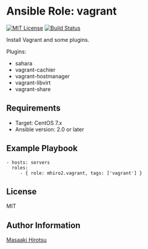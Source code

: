Ansible Role: vagrant
=======================

[![MIT License](https://img.shields.io/badge/License-MIT-blue.svg?style=flat)](https://github.com/mhiro2/ansible-role-vagrant/blob/master/LICENSE.txt)
[![Build Status](https://travis-ci.org/mhiro2/ansible-role-vagrant.svg?branch=master)](https://travis-ci.org/mhiro2/ansible-role-vagrant)

Install Vagrant and some plugins.

Plugins:
- sahara
- vagrant-cachier
- vagrant-hostmanager
- vagrant-libvirt
- vagrant-share

Requirements
------------

- Target: CentOS 7.x
- Ansible version: 2.0 or later

Example Playbook
----------------

    - hosts: servers
      roles:
         - { role: mhiro2.vagrant, tags: ['vagrant'] }

License
-------

MIT

Author Information
------------------

[Masaaki Hirotsu](<mailto:hirotsu.masaaki@gmail.com>)
